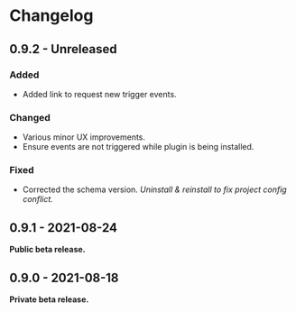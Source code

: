 # Changelog

## 0.9.2 - Unreleased

### Added
- Added link to request new trigger events.

### Changed
- Various minor UX improvements.
- Ensure events are not triggered while plugin is being installed.

### Fixed
- Corrected the schema version. _Uninstall & reinstall to fix project config conflict._

## 0.9.1 - 2021-08-24

**Public beta release.**

## 0.9.0 - 2021-08-18

**Private beta release.**
